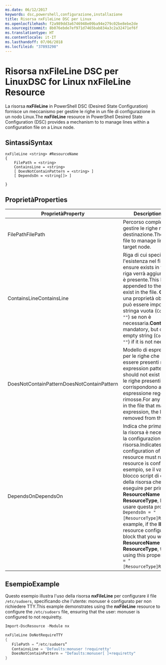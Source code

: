```yaml
---
ms.date: 06/12/2017
keywords: dsc,powershell,configurazione,installazione
title: Risorsa nxFileLine DSC per Linux
ms.openlocfilehash: f2a989dd3a6746948e09ba94e279c02be8ebe2de
ms.sourcegitcommit: 8b076ebde7ef971d7465bab834a3c2a32471ef6f
ms.translationtype: HT
ms.contentlocale: it-IT
ms.lasthandoff: 07/06/2018
ms.locfileid: "37893298"
---
```

# <a name="dsc-for-linux-nxfileline-resource"></a><span data-ttu-id="d9243-103">Risorsa nxFileLine DSC per Linux</span><span class="sxs-lookup"><span data-stu-id="d9243-103">DSC for Linux nxFileLine Resource</span></span>

<span data-ttu-id="d9243-104">La risorsa **nxFileLine** in PowerShell DSC (Desired State Configuration) fornisce un meccanismo per gestire le righe in un file di configurazione in un nodo Linux.</span><span class="sxs-lookup"><span data-stu-id="d9243-104">The **nxFileLine** resource in PowerShell Desired State Configuration (DSC) provides a mechanism to to manage lines within a configuration file on a Linux node.</span></span>

## <a name="syntax"></a><span data-ttu-id="d9243-105">Sintassi</span><span class="sxs-lookup"><span data-stu-id="d9243-105">Syntax</span></span>

```
nxFileLine <string> #ResourceName
{
    FilePath = <string>
    ContainsLine = <string>
    [ DoesNotContainPattern = <string> ]
    [ DependsOn = <string[]> ]

}
```

## <a name="properties"></a><span data-ttu-id="d9243-106">Proprietà</span><span class="sxs-lookup"><span data-stu-id="d9243-106">Properties</span></span>

|  <span data-ttu-id="d9243-107">Proprietà</span><span class="sxs-lookup"><span data-stu-id="d9243-107">Property</span></span> |  <span data-ttu-id="d9243-108">Description</span><span class="sxs-lookup"><span data-stu-id="d9243-108">Description</span></span> |
|---|---|
| <span data-ttu-id="d9243-109">FilePath</span><span class="sxs-lookup"><span data-stu-id="d9243-109">FilePath</span></span>| <span data-ttu-id="d9243-110">Percorso completo del file in cui gestire le righe nel nodo di destinazione.</span><span class="sxs-lookup"><span data-stu-id="d9243-110">The full path to the file to manage lines in on the target node.</span></span>|
| <span data-ttu-id="d9243-111">ContainsLine</span><span class="sxs-lookup"><span data-stu-id="d9243-111">ContainsLine</span></span>| <span data-ttu-id="d9243-112">Riga di cui specificare l'esistenza nel file.</span><span class="sxs-lookup"><span data-stu-id="d9243-112">A line to ensure exists in the file.</span></span> <span data-ttu-id="d9243-113">Questa riga verrà aggiunta al file, se non è presente.</span><span class="sxs-lookup"><span data-stu-id="d9243-113">This line will be appended to the file if it does not exist in the file.</span></span> <span data-ttu-id="d9243-114">**ContainsLine** è una proprietà obbligatoria, ma può essere impostata su una stringa vuota (`ContainsLine = ""`) se non è necessaria.</span><span class="sxs-lookup"><span data-stu-id="d9243-114">**ContainsLine** is mandatory, but can be set to an empty string (`ContainsLine = ""`) if it is not needed.</span></span>|
| <span data-ttu-id="d9243-115">DoesNotContainPattern</span><span class="sxs-lookup"><span data-stu-id="d9243-115">DoesNotContainPattern</span></span>| <span data-ttu-id="d9243-116">Modello di espressione regolare per le righe che non devono essere presenti nel file.</span><span class="sxs-lookup"><span data-stu-id="d9243-116">A regular expression pattern for lines that should not exist in the file.</span></span> <span data-ttu-id="d9243-117">Tutte le righe presenti nel file che corrispondono a questa espressione regolare verranno rimosse.</span><span class="sxs-lookup"><span data-stu-id="d9243-117">For any lines that exist in the file that match this regular expression, the line will be removed from the file.</span></span>|
| <span data-ttu-id="d9243-118">DependsOn</span><span class="sxs-lookup"><span data-stu-id="d9243-118">DependsOn</span></span> | <span data-ttu-id="d9243-119">Indica che prima di configurare la risorsa è necessario eseguire la configurazione di un'altra risorsa.</span><span class="sxs-lookup"><span data-stu-id="d9243-119">Indicates that the configuration of another resource must run before this resource is configured.</span></span> <span data-ttu-id="d9243-120">Ad esempio, se il valore di **ID** del blocco script di configurazione della risorsa che si vuole eseguire per primo è **ResourceName** e il tipo è **ResourceType**, la sintassi per usare questa proprietà è `DependsOn = "[ResourceType]ResourceName"`.</span><span class="sxs-lookup"><span data-stu-id="d9243-120">For example, if the **ID** of the resource configuration script block that you want to run first is **ResourceName** and its type is **ResourceType**, the syntax for using this property is `DependsOn = "[ResourceType]ResourceName"`.</span></span>|

## <a name="example"></a><span data-ttu-id="d9243-121">Esempio</span><span class="sxs-lookup"><span data-stu-id="d9243-121">Example</span></span>

<span data-ttu-id="d9243-122">Questo esempio illustra l'uso della risorsa **nxFileLine** per configurare il file `/etc/sudoers`, specificando che l'utente: monuser è configurato per non richiedere TTY.</span><span class="sxs-lookup"><span data-stu-id="d9243-122">This example demonstrates using the **nxFileLine** resource to configure the `/etc/sudoers` file, ensuring that the user: monuser is configured to not requiretty.</span></span>

```powershell
Import-DscResource -Module nx

nxFileLine DoNotRequireTTY
{
   FilePath = “/etc/sudoers”
   ContainsLine = 'Defaults:monuser !requiretty'
   DoesNotContainPattern = "Defaults:monuser[ ]+requiretty"
}
```